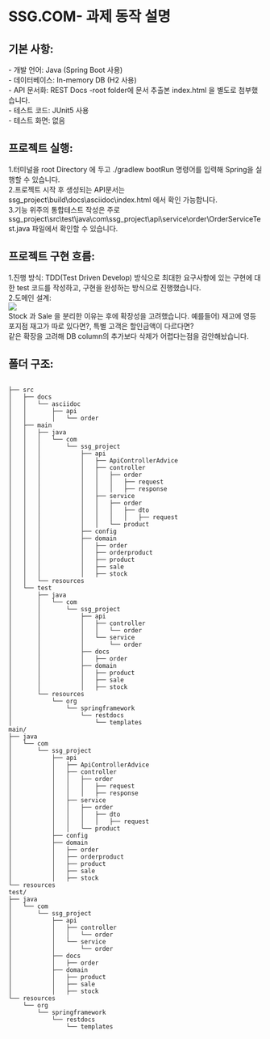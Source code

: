 # SSG.COM- 과제 동작 설명

<h2>기본 사항:</h2>
- 개발 언어: Java (Spring Boot 사용)
<div/><div/>
- 데이터베이스: In-memory DB (H2 사용)
<div/><div/>
- API 문서화: REST Docs
  -root folder에 문서 추출본 index.html 을 별도로 첨부했습니다.
<div/>
- 테스트 코드: JUnit5 사용
<div/>
- 테스트 화면: 없음
<div/>

<h2>프로젝트 실행: </h2>
  1.터미널을 root Directory 에 두고 ./gradlew bootRun 명령어를 입력해 Spring을 실행할 수 있습니다.
<div/>
2.프로젝트 시작 후 생성되는 API문서는 ssg_project\build\docs\asciidoc\index.html 에서 확인 가능합니다.
<div/>
3.기능 위주의 통합테스트 작성은 주로 ssg_project\src\test\java\com\ssg_project\api\service\order\OrderServiceTest.java 파일에서 확인할 수 있습니다.
<div/>
<h2>프로젝트 구현 흐름:</h2>
<div/>
1.진행 방식: TDD(Test Driven Develop) 방식으로 최대한 요구사항에 있는 구현에 대한 test 코드를 작성하고, 구현을 완성하는 방식으로 진행했습니다.
<div/>

<div/>
  2.도메인 설계:
<div/>
    <img src="https://github.com/user-attachments/assets/0a254e1a-3f26-4768-904a-c442dde3151d" />
<div/>
    Stock 과 Sale 을 분리한 이유는 후에 확장성을 고려했습니다. 예를들어) 재고에 영등포지점 재고가 따로 있다면?,  특별 고객은 할인금액이 다르다면? 
<div/>
    같은 확장을 고려해 DB column의 추가보다 삭제가 어렵다는점을 감안해놨습니다.
<div/>

<h2>폴더 구조:</h2>

```ssg_project/

├── src
│   ├── docs
│   │   └── asciidoc
│   │       ├── api
│   │       │   └── order
│   ├── main
│   │   ├── java
│   │   │   └── com
│   │   │       └── ssg_project
│   │   │           ├── api
│   │   │           │   ├── ApiControllerAdvice
│   │   │           │   ├── controller
│   │   │           │   │   ├── order
│   │   │           │   │   │   ├── request
│   │   │           │   │   │   ├── response
│   │   │           │   ├── service
│   │   │           │   │   ├── order
│   │   │           │   │   │   ├── dto
│   │   │           │   │   │   │   ├── request
│   │   │           │   │   └── product
│   │   │           ├── config
│   │   │           ├── domain
│   │   │           │   ├── order
│   │   │           │   ├── orderproduct
│   │   │           │   ├── product
│   │   │           │   ├── sale
│   │   │           │   ├── stock
│   │   └── resources
│   └── test
│       ├── java
│       │   └── com
│       │       └── ssg_project
│       │           ├── api
│       │           │   ├── controller
│       │           │   │   └── order
│       │           │   └── service
│       │           │       └── order
│       │           ├── docs
│       │           │   ├── order
│       │           ├── domain
│       │           │   ├── product
│       │           │   ├── sale
│       │           │   ├── stock
│       └── resources
│           └── org
│               └── springframework
│                   └── restdocs
│                       └── templates
main/
├── java
│   └── com
│       └── ssg_project
│           ├── api
│           │   ├── ApiControllerAdvice
│           │   ├── controller
│           │   │   ├── order
│           │   │   │   ├── request
│           │   │   │   ├── response
│           │   ├── service
│           │   │   ├── order
│           │   │   │   ├── dto
│           │   │   │   │   ├── request
│           │   │   └── product
│           ├── config
│           ├── domain
│           │   ├── order
│           │   ├── orderproduct
│           │   ├── product
│           │   ├── sale
│           │   ├── stock
└── resources
test/
├── java
│   └── com
│       └── ssg_project
│           ├── api
│           │   ├── controller
│           │   │   └── order
│           │   └── service
│           │       └── order
│           ├── docs
│           │   ├── order
│           ├── domain
│           │   ├── product
│           │   ├── sale
│           │   ├── stock
└── resources
    └── org
        └── springframework
            └── restdocs
                └── templates
```
